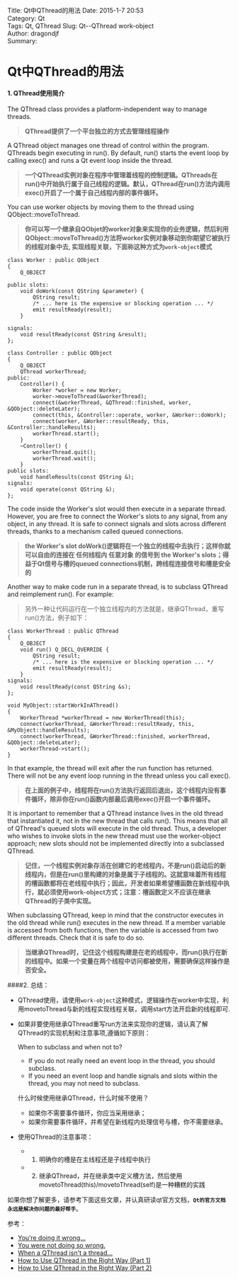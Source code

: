 Title: Qt中QThread的用法
Date: 2015-1-7 20:53  
Category: Qt  
Tags: Qt, QThread
Slug: Qt--QThread work-object  
Author: dragondjf  
Summary:  

Qt中QThread的用法
=================
#### 1. QThread使用简介
The QThread class provides a platform-independent way to manage threads.
>**QThread提供了一个平台独立的方式去管理线程操作**

A QThread object manages one thread of control within the program. QThreads begin executing in run(). By default, run() starts the event loop by calling exec() and runs a Qt event loop inside the thread.
>**一个QThread实例对象在程序中管理着线程的控制逻辑。QThreads在run()中开始执行属于自己线程的逻辑。默认，QThread在run()方法内调用exec()开启了一个属于自己线程内部的事件循环。**

You can use worker objects by moving them to the thread using QObject::moveToThread.
>**你可以写一个继承自QObjet的worker对象来实现你的业务逻辑，然后利用 QObject::moveToThread()方法将worker实例对象移动到你期望它被执行的线程对象中去, 实现线程关联，下面称这种方式为`work-object`模式**

    
    class Worker : public QObject
    {
        Q_OBJECT
    
    public slots:
        void doWork(const QString &parameter) {
            QString result;
            /* ... here is the expensive or blocking operation ... */
            emit resultReady(result);
        }
    
    signals:
        void resultReady(const QString &result);
    };
    
    class Controller : public QObject
    {
        Q_OBJECT
        QThread workerThread;
    public:
        Controller() {
            Worker *worker = new Worker;
            worker->moveToThread(&workerThread);
            connect(&workerThread, &QThread::finished, worker, &QObject::deleteLater);
            connect(this, &Controller::operate, worker, &Worker::doWork);
            connect(worker, &Worker::resultReady, this, &Controller::handleResults);
            workerThread.start();
        }
        ~Controller() {
            workerThread.quit();
            workerThread.wait();
        }
    public slots:
        void handleResults(const QString &);
    signals:
        void operate(const QString &);
    };

The code inside the Worker's slot would then execute in a separate thread. However, you are free to connect the Worker's slots to any signal, from any object, in any thread. It is safe to connect signals and slots across different threads, thanks to a mechanism called queued connections.
>**the Worker's slot doWork()逻辑将在一个独立的线程中去执行；这样你就可以自由的连接在 任何线程内 任意对象 的信号到 the Worker's slots；得益于Qt信号与槽的queued connections机制，跨线程连接信号和槽是安全的**


Another way to make code run in a separate thread, is to subclass QThread and reimplement run(). For example:
>另外一种让代码运行在一个独立线程内的方法就是，继承QThread，重写run()方法，例子如下：

    class WorkerThread : public QThread
    {
        Q_OBJECT
        void run() Q_DECL_OVERRIDE {
            QString result;
            /* ... here is the expensive or blocking operation ... */
            emit resultReady(result);
        }
    signals:
        void resultReady(const QString &s);
    };
    
    void MyObject::startWorkInAThread()
    {
        WorkerThread *workerThread = new WorkerThread(this);
        connect(workerThread, &WorkerThread::resultReady, this, &MyObject::handleResults);
        connect(workerThread, &WorkerThread::finished, workerThread, &QObject::deleteLater);
        workerThread->start();
    }

In that example, the thread will exit after the run function has returned. There will not be any event loop running in the thread unless you call exec().
> **在上面的例子中，线程将在run()方法执行返回后退出，这个线程内没有事件循环，除非你在run()函数内部最后调用exec()开启一个事件循环。**

It is important to remember that a QThread instance lives in the old thread that instantiated it, not in the new thread that calls run(). This means that all of QThread's queued slots will execute in the old thread. Thus, a developer who wishes to invoke slots in the new thread must use the worker-object approach; new slots should not be implemented directly into a subclassed QThread.

> **记住，一个线程实例对象存活在创建它的老线程内，不是run()启动后的新线程内，但是在run()里构建的对象是属于子线程的。这就意味着所有线程的槽函数都将在老线程中执行；因此，开发者如果希望槽函数在新线程中执行，就必须使用work-object方式；注意：槽函数定义不应该在继承QThread的子类中实现。**

When subclassing QThread, keep in mind that the constructor executes in the old thread while run() executes in the new thread. If a member variable is accessed from both functions, then the variable is accessed from two different threads. Check that it is safe to do so.

>**当继承QThread时，记住这个线程构建是在老的线程中，而run()执行在新的线程中。如果一个变量在两个线程中访问都被使用，需要确保这样操作是否安全。**

####2. 总结：
+ QThread使用，请使用`work-object`这种模式，逻辑操作在worker中实现，利用movetoThread与新的线程实现线程关联，调用start方法开启新的线程即可.
+ 如果非要使用继承QThread重写run方法来实现你的逻辑，请认真了解QThread的实现机制和注意事项,遵循如下原则：

    When to subclass and when not to?

    + If you do not really need an event loop in the thread, you should subclass.
    + If you need an event loop and handle signals and slots within the thread, you may not need to subclass.
    
    什么时候使用继承QThread，什么时候不使用？

    + 如果你不需要事件循环，你应当采用继承；
    + 如果你需要事件循环，并希望在新线程内处理信号与槽，你不需要继承。

+ 使用QThread的注意事项：
    + 1. 明确你的槽是在主线程还是子线程中执行
    + 2. 继承QThread，并在继承类中定义槽方法，然后使用movetoThread(this)/movetoThread(self)是一种糟糕的实践

如果你想了解更多，请参考下面这些文章，并认真研读qt官方文档，**`Qt的官方文档永远是解决你问题的最好帮手`**。

参考：

+ [You’re doing it wrong…](http://blog.qt.digia.com/blog/2010/06/17/youre-doing-it-wrong/)
+ [You were not doing so wrong.](http://woboq.com/blog/qthread-you-were-not-doing-so-wrong.html)
+ [When a QThread isn't a thread...](http://ilearnstuff.blogspot.jp/2012/08/when-qthread-isnt-thread.html)
+ [How to Use QThread in the Right Way (Part 1)](http://blog.debao.me/2013/08/how-to-use-qthread-in-the-right-way-part-1/)
+ [How to Use QThread in the Right Way (Part 2)](http://blog.debao.me/2013/08/how-to-use-qthread-in-the-right-way-part-2/)
